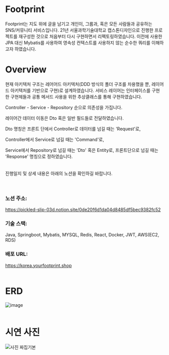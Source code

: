 # Footprint
Footprint는 지도 위에 글을 남기고 개인이, 그룹과, 혹은 모든 사람들과 공유하는 SNS/커뮤니티 서비스입니다. 21년 서울과학기술대학교 캡스톤디자인으로 진행한 프로젝트를 재구성한 것으로 처음부터 다시 구현하면서 리펙토링하였습니다.  이전에 사용한 JPA 대신 Mybatis를 사용하여 영속성 컨텍스트를 사용하지 않는 순수한 쿼리를 이해하고자 하였습니다. 


# Overview
현재 아키텍처 구조는 레어어드 아키텍처(DDD 방식의 폴더 구조를 차용했을 뿐, 레이어드 아키텍처를 기반으로 구현)로 설계하였습니다.
서비스 레이어는 인터페이스를 구현한 구현체들과 공통 메서드 사용을 위한 추상클래스를 통해 구현하였습니다. 

Controller - Service - Repository 순으로 의존성을 가집니다.

레이어간 데이터 이동은 Dto 혹은 일반 필드들로 전달하였습니다.

Dto 명칭은 프론트 단에서 Controller로 데이터를 넘길 때는 'Request'로,

Controller에서 Service로 넘길 때는 'Command'로,

Service에서 Repository로 넘길 때는 'Dto' 혹은 Entity로,
프론트단으로 넘길 때는 'Response' 명칭으로 정하였습니다.
<br>
<br>
<br>
진행일지 및 상세 내용은 아래의 노션을 확인하길 바랍니다.
<br><br><br>

### 노션 주소: 
https://pickled-slip-03d.notion.site/0de20f6d1da04d8485df5bec9382fc52

### 기술 스택:
Java, Springboot, Mybatis, MYSQL, Redis, React, Docker, JWT, AWS(EC2, RDS)

### 배포 URL: 
https://korea.yourfootprint.shop
<br><br>

# ERD
![image](https://github.com/khdscor/footprint/assets/45135492/539a3179-18a5-4a38-87ce-ea2d149f4c56)
<br><br>
# 시연 사진
![사진 짜집기본](https://github.com/khdscor/footprint/assets/45135492/e3a89c46-699d-4017-b605-ed7c3b0e4018)


